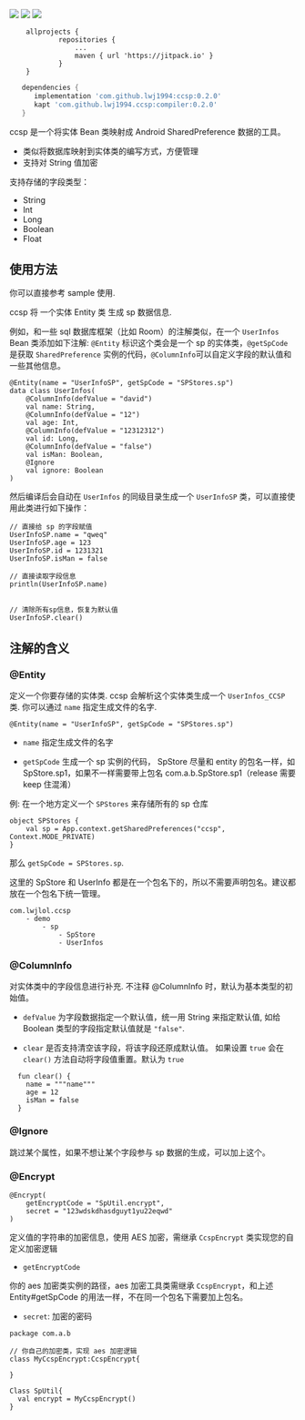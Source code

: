  [![](https://jitpack.io/v/lwj1994/ccsp.svg)](https://jitpack.io/#lwj1994/ccsp)
 ![](https://img.shields.io/badge/build-passing-green.svg)
 ![](https://img.shields.io/badge/license-MIT-orange.svg)

```
    allprojects {
			repositories {
				...
				maven { url 'https://jitpack.io' }
			}
    }
```

 ```gradle
	dependencies {
	   implementation 'com.github.lwj1994:ccsp:0.2.0'
	   kapt 'com.github.lwj1994.ccsp:compiler:0.2.0'
	}
 ```

 ccsp 是一个将实体 Bean 类映射成 Android SharedPreference 数据的工具。

* 类似将数据库映射到实体类的编写方式，方便管理
* 支持对 String 值加密


支持存储的字段类型：

* String
* Int
* Long
* Boolean
* Float

## 使用方法

你可以直接参考 sample 使用.

ccsp 将 一个实体 Entity 类 生成 sp 数据信息.


例如，和一些 sql 数据库框架（比如 Room）的注解类似，在一个 `UserInfos` Bean 类添加如下注解:
`@Entity` 标识这个类会是一个 sp 的实体类，`@getSpCode` 是获取 `SharedPreference` 实例的代码，`@ColumnInfo`可以自定义字段的默认值和一些其他信息。

```
@Entity(name = "UserInfoSP", getSpCode = "SPStores.sp")
data class UserInfos(
    @ColumnInfo(defValue = "david")
    val name: String,
    @ColumnInfo(defValue = "12")
    val age: Int,
    @ColumnInfo(defValue = "12312312")
    val id: Long,
    @ColumnInfo(defValue = "false")
    val isMan: Boolean,
    @Ignore
    val ignore: Boolean
)
```

然后编译后会自动在 `UserInfos` 的同级目录生成一个 `UserInfoSP` 类，可以直接使用此类进行如下操作：

```
// 直接给 sp 的字段赋值
UserInfoSP.name = "qweq"
UserInfoSP.age = 123
UserInfoSP.id = 1231321
UserInfoSP.isMan = false

// 直接读取字段信息
println(UserInfoSP.name)


// 清除所有sp信息，恢复为默认值
UserInfoSP.clear()
```


## 注解的含义

### @Entity

定义一个你要存储的实体类. ccsp 会解析这个实体类生成一个 `UserInfos_CCSP` 类. 你可以通过 `name` 指定生成文件的名字.

```
@Entity(name = "UserInfoSP", getSpCode = "SPStores.sp")
```

*  `name`
   指定生成文件的名字

*  `getSpCode`
   生成一个 sp 实例的代码， SpStore 尽量和 entity 的包名一样，如 SpStore.sp1，如果不一样需要带上包名 com.a.b.SpStore.sp1（release 需要 keep 住混淆）

例: 在一个地方定义一个 `SPStores` 来存储所有的 sp 仓库

```
object SPStores {
    val sp = App.context.getSharedPreferences("ccsp", Context.MODE_PRIVATE)
}
```


那么 `getSpCode = SPStores.sp`.

这里的 SpStore 和 UserInfo 都是在一个包名下的，所以不需要声明包名。建议都放在一个包名下统一管理。

```
com.lwjlol.ccsp
    - demo
        - sp
            - SpStore
            - UserInfos

```

### @ColumnInfo

对实体类中的字段信息进行补充. 不注释 @ColumnInfo 时，默认为基本类型的初始值。

* `defValue`
  为字段数据指定一个默认值，统一用 String 来指定默认值, 如给 Boolean 类型的字段指定默认值就是 `"false"`.

* `clear`
  是否支持清空该字段，将该字段还原成默认值。
  如果设置 `true` 会在 `clear()` 方法自动将字段值重置。默认为 `true`

```
  fun clear() {
    name = """name"""
    age = 12
    isMan = false
  }
```



### @Ignore

跳过某个属性，如果不想让某个字段参与 sp 数据的生成，可以加上这个。



### @Encrypt

```
@Encrypt(
    getEncryptCode = "SpUtil.encrypt",
    secret = "123wdskdhasdguyt1yu22eqwd"
)
```

定义值的字符串的加密信息，使用 AES 加密，需继承 `CcspEncrypt` 类实现您的自定义加密逻辑

* `getEncryptCode`

你的 aes 加密类实例的路径，aes 加密工具类需继承 `CcspEncrypt`，和上述 Entity#getSpCode 的用法一样，不在同一个包名下需要加上包名。

* `secret`: 加密的密码

```
package com.a.b

// 你自己的加密类，实现 aes 加密逻辑
class MyCcspEncrypt:CcspEncrypt{

}

Class SpUtil{
  val encrypt = MyCcspEncrypt()
}
```
